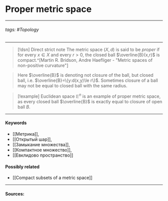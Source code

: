 # Proper metric space
***
###### tags: #Topology  
***
>[!dsn] Direct strict note
>The metric space $(X,d)$ is said to be *proper* if for every $x\in X$ and every $r>0$, the closed ball $\overline{B}(x,r)$ is compact.^[Martin R. Bridson, Andre Haefliger - "Metric spaces of non-positive curvature"]

>Here $\overline{B}$ is denoting not closure of the ball, but closed ball, i.e. $\overline{B}=\{y:d(x,y)\le r\}$. Sometimes closure of a ball may not be equal to closed ball with the same radius.


>[!example] 
>Euclidean space $\mathbb{E}^{n}$ is an example of proper metric space, as every closed ball $\overline{B}$ is exactly equal to closure of open ball $B$.
***
#### Keywords
- [[Метрика]],
- [[Открытый шар]],
- [[Замыкание множества]],
- [[Компактное множество]],
- [[Евклидово пространство]]
#### Possibly related
- [[Compact subsets of a metric space]]
***
#### Sources: